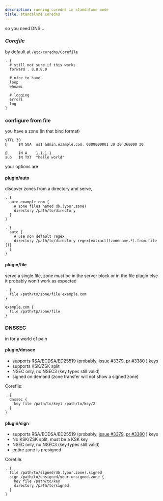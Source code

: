 ```yaml
---
description: running coredns in standalone mode
title: standalone coredns
---
```

so you need DNS...

### _Corefile_

by default at `/etc/coredns/Corefile`

```
. {
  # still not sure if this works
  forward . 8.8.8.8

  # nice to have
  loop
  whoami

  # logging
  errors
  log
}
```

### configure from file

you have a zone
(in that bind format)

```
$TTL 30
@     IN SOA  ns1 admin.example.com. 0000000001 30 30 360000 30

@     IN A    1.1.1.1
sub   IN TXT  "hello world"
```

your options are

#### plugin/auto

discover zones from a directory and serve,

```
. {
  auto example.com {
    # zone files named db.(your.zone)
    directory /path/to/directory
  }
}

. {
  auto {
    # use non default regex
    directory /path/to/directory regex[extract](zonename.*).from.file {1}
  }
}
```

#### plugin/file

serve a single file,
zone _must_ be in the server block or in the file plugin
else it probably won't work as expected

```
. {
  file /path/to/zone/file example.com
}

example.com {
  file /path/tp/zone/file
}
```

### DNSSEC

in for a world of pain

#### plugin/dnssec

- supports RSA/ECDSA/ED25519 (probably,
  [issue #3379](https://github.com/coredns/coredns/issues/3379),
  [pr #3380](https://github.com/coredns/coredns/pull/3380)
  ) keys
- supports KSK/ZSK split
- NSEC only, no NSEC3 (key types still valid)
- signed on demand (zone transfer will not show a signed zone)

Corefile:

```
. {
  dnssec {
    key file /path/to/key1 /path/to/key/2
  }
}
```

#### plugin/sign

- supports RSA/ECDSA/ED25519 (probably,
  [issue #3379](https://github.com/coredns/coredns/issues/3379),
  [pr #3380](https://github.com/coredns/coredns/pull/3380)
  ) keys
- No KSK/ZSK split, must be a KSK key
- NSEC only, no NSEC3 (key types still valid)
- entire zone is presigned

Corefile:

```
. {
  file /path/to/signed/db.(your.zone).signed
  sign /path/to/unsigned/your.unsigned.zone {
    key file /path/to/key
    directory /path/to/signed
  }
}
```